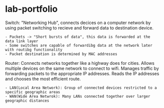 # lab-portfolio

Switch: "Networking Hub", connects decices on a computer network by using packet switching to recieve and forward data to destination device.

    - Packets -> "Short bursts of data", this data is forwarded at the data link layer
    - Some switches are capable of forwardibg data at the network later with routibg functionality
    - Packet destination is determined by MAC addresses


Router: Connects networks together like a highway does for cities. Allows multiple devices on the same network to connect to wifi. Manages traffic by forwarding packets to the appropriate IP addresses. Reads the IP addresses and chooses the most efficient route.

    - LAN(Local Area Network): Group of connected devices restricted to a specific geographic areas
    - WAN(Wide Area Netwrok): Many LANs connected together over larger geographic distances